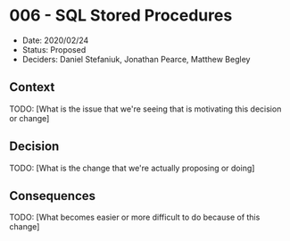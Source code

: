 # 006 - SQL Stored Procedures

- Date: 2020/02/24
- Status: Proposed
- Deciders: Daniel Stefaniuk, Jonathan Pearce, Matthew Begley

## Context

TODO: [What is the issue that we're seeing that is motivating this decision or change]

## Decision

TODO: [What is the change that we're actually proposing or doing]

## Consequences

TODO: [What becomes easier or more difficult to do because of this change]
